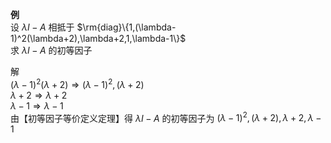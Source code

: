 **例**  
设 $\lambda I-A$ 相抵于 $\rm{diag}\{1,(\lambda-1)^2(\lambda+2),\lambda+2,1,\lambda-1\}$  
求 $\lambda I-A$ 的初等因子  
  
解  
 $(\lambda-1)^2(\lambda+2)\Rightarrow(\lambda-1)^2,(\lambda+2)$  
 $\lambda+2\Rightarrow\lambda+2$  
 $\lambda-1\Rightarrow\lambda-1$  
由【初等因子等价定义定理】得 $\lambda I-A$ 的初等因子为 $(\lambda-1)^2,(\lambda+2),\lambda+2,\lambda-1$  
